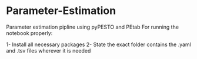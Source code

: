 # Parameter-Estimation
Parameter estimation pipline using pyPESTO and PEtab 
For running the notebook properly:

1- Install all necessary packages
2- State the exact folder contains the .yaml and .tsv files wherever it is needed
